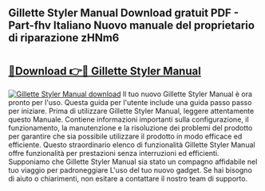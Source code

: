 ## Gillette Styler Manual Download gratuit PDF - Part-fhv Italiano Nuovo manuale del proprietario di riparazione zHNm6

# <h2><a href="http://dfblni.blite.top/?on=Gillette+Styler+Manual">🔗Download 👉🔴 Gillette Styler Manual</a></h2>

[![Gillette Styler Manual download](https://i.imgur.com/lujVjoI.png)](http://dfblni.blite.top/?on=Gillette+Styler+Manual)
Il tuo nuovo Gillette Styler Manual è ora pronto per l'uso. Questa guida per l'utente include una guida passo passo per iniziare. Prima di utilizzare Gillette Styler Manual, leggere attentamente questo Manuale. Contiene informazioni importanti sulla configurazione, il funzionamento, la manutenzione e la risoluzione dei problemi del prodotto per garantire che sia possibile utilizzare il prodotto in modo efficace ed efficiente. Questo straordinario elenco di funzionalità Gillette Styler Manual offre funzionalità per prestazioni senza interruzioni ed efficienti. Supponiamo che Gillette Styler Manual sia stato un compagno affidabile nel tuo viaggio per padroneggiare L'uso del tuo nuovo gadget. Se hai bisogno di aiuto o chiarimenti, non esitare a contattare il nostro team di supporto.
